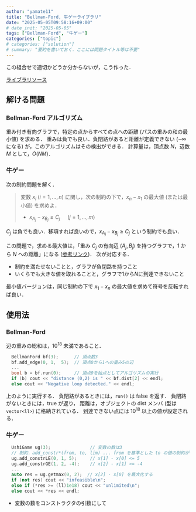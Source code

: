 ```yaml
---
author: "yamate11"
title: "Bellman-Ford, 牛ゲーライブラリ"
date: "2025-05-05T09:58:16+09:00"
# date_init: "2025-05-05"
tags: ["Bellman-Ford", "牛ゲー"]
categories: ["topic"]
# categories: ["solution"]
# summary: "要約を書いておく．ここには問題タイトル等は不要" 
---
```


この組合せで適切かどうか分からないが，こう作った．

[ライブラリソース](https://github.com/yamate11/compprog-clib/blob/master/bellmanford.cc)

## 解ける問題

### Bellman-Ford アルゴリズム

重み付き有向グラフで，特定の点からすべての点への距離 (パスの重みの和の最小値) を求める．
重みは負でも良い．負閉路があると距離が定義できない ($-\infty$ になる) が，このアルゴリズムはその検出ができる．
計算量は，頂点数 $N$，辺数 $M$ として，$O(NM)$．

### 牛ゲー

次の制約問題を解く．

> 変数 $x_i$ ($i = 1, \ldots, n$) に関し，次の制約の下で，$x_n - x_1$ の最大値 (または最小値) を求めよ．
> * $x_{A_j} - x_{B_j} \leq C_j$   $\quad(j = 1, \ldots, m)$

$C_j$ は負でも良い．移項すれば良いので，$x_{A_j} - x_{B_j} \geq C_j$ という制約でも良い．

この問題で，求める最大値は，「重み $C_j$ の有向辺 $(A_j, B_j)$ を持つグラフで，$1$ から $N$ への距離」になる
([参考リンク](https://qiita.com/tanabe13f/items/6c723c29a121de760790))．
次が対応する．
* 制約を満たせないことと，グラフが負閉路を持つこと
* いくらでも大きな値を取れることと，グラフで$1$から$N$に到達できないこと

最小値バージョンは，同じ制約の下で $x_1 - x_n$ の最大値を求めて符号を反転すれば良い．

## 使用法

### Bellman-Ford

辺の重みの総和は，$10^{18}$ 未満であること．

```cpp
  BellmanFord bf(3);      // 頂点数3
  bf.add_edge(0, 1,  5);  // 頂点0から1への重み5の辺
  ...
  bool b = bf.run(0);     // 頂点0を始点としてアルゴリズムの実行
  if (b) cout << "distance (0,2) is " << bf.dist[2] << endl;
  else cout << "Negative loop detected." << endl;
```

上のように実行する．
負閉路があるときには，`run()` は false を返す．
負閉路がないときには，true が返り，
距離は，オブジェクトの dist メンバ (型は `vector<ll>`) に格納されている．
到達できない点には $10^{18}$ 以上の値が設定される．

### 牛ゲー

```cpp
  UshiGame ug(3);               // 変数の数は3
  // 制約．add_constr*(from, to, lim) ... from を基準とした to の値の制約が val
  ug.add_constrLE(0, 1, 5);     // x[1] - x[0] <= 5
  ug.add_constrGE(1, 2, -4);    // x[2] - x[1] >= -4
  ...
  auto res = ug.getmax(0, 2);  // x[2] - x[0] を最大化する
  if (not res) cout << "infeasible\n";
  else if (*res >= (ll)1e18) cout << "unlimited\n";
  else cout << *res << endl;
```

* 変数の数をコンストラクタの引数にして